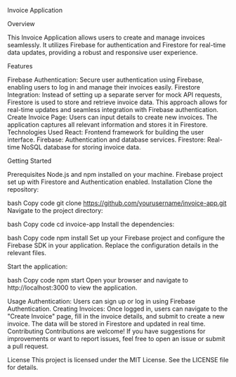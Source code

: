 Invoice Application

Overview

This Invoice Application allows users to create and manage invoices seamlessly. It utilizes Firebase for authentication and Firestore for real-time data updates, providing a robust and responsive user experience.

Features

Firebase Authentication: Secure user authentication using Firebase, enabling users to log in and manage their invoices easily.
Firestore Integration: Instead of setting up a separate server for mock API requests, Firestore is used to store and retrieve invoice data. This approach allows for real-time updates and seamless integration with Firebase authentication.
Create Invoice Page: Users can input details to create new invoices. The application captures all relevant information and stores it in Firestore.
Technologies Used
React: Frontend framework for building the user interface.
Firebase: Authentication and database services.
Firestore: Real-time NoSQL database for storing invoice data.

Getting Started

Prerequisites
Node.js and npm installed on your machine.
Firebase project set up with Firestore and Authentication enabled.
Installation
Clone the repository:

bash
Copy code
git clone https://github.com/yourusername/invoice-app.git
Navigate to the project directory:

bash
Copy code
cd invoice-app
Install the dependencies:

bash
Copy code
npm install
Set up your Firebase project and configure the Firebase SDK in your application. Replace the configuration details in the relevant files.

Start the application:

bash
Copy code
npm start
Open your browser and navigate to http://localhost:3000 to view the application.

Usage
Authentication: Users can sign up or log in using Firebase Authentication.
Creating Invoices: Once logged in, users can navigate to the "Create Invoice" page, fill in the invoice details, and submit to create a new invoice. The data will be stored in Firestore and updated in real time.
Contributing
Contributions are welcome! If you have suggestions for improvements or want to report issues, feel free to open an issue or submit a pull request.

License
This project is licensed under the MIT License. See the LICENSE file for details.

